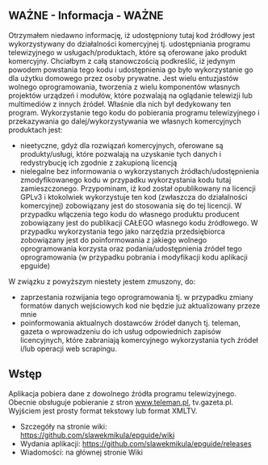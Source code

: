 ## WAŻNE - Informacja - WAŻNE ##

Otrzymałem niedawno informację, iż udostępniony tutaj kod źródłowy jest wykorzystywany do działalności komercyjnej tj. udostępniania programu telewizyjnego w usługach/produktach, które są oferowane jako produkt komercyjny. Chciałbym z całą stanowczością podkreślić, iż jedynym powodem powstania tego kodu i udostępnienia go było wykorzystanie go dla użytku domowego przez osoby prywatne. Jest wielu entuzjastów wolnego oprogramowania, tworzenia z wielu komponentów własnych projektów urządzeń i modułów, które pozwalają na oglądanie telewizji lub multimediów z innych źródeł. Właśnie dla nich był dedykowany ten program. Wykorzystanie tego kodu do pobierania programu telewizyjnego i przekazywania go dalej/wykorzystywania we własnych komercyjnych produktach jest:
* nieetyczne, gdyż dla rozwiązań komercyjnych, oferowane są produkty/usługi, które pozwalają na uzyskanie tych danych i redystrybucję ich zgodnie z zakupioną licencją
* nielegalne bez informowania o wykorzystanych źródłach/udostępnienia zmodyfikowanego kodu w przypadku wykorzystania kodu tutaj zamieszczonego. Przypominam, iż kod został opublikowany na licencji GPLv3 i ktokolwiek wykorzystuje ten kod (zwłaszcza do działalności komercyjnej) zobowiązany jest do stosowania się do tej licencji. W przypadku włączenia tego kodu do własnego produktu producent zobowiązany jest do publikacji CAŁEGO własnego kodu źródłowego. W przypadku wykorzystania tego jako narzędzia przedsiębiorca zobowiązany jest do poinformowania z jakiego wolnego oprogramowania korzysta oraz podania/udostępnienia źródeł tego oprogramowania (w przypadku pobrania i modyfikacji kodu aplikacji epguide)

W związku z powyższym niestety jestem zmuszony, do:
* zaprzestania rozwijania tego oprogramowania tj. w przypadku zmiany formatów danych wejściowych kod nie będzie już aktualizowany przeze mnie
* poinformowania aktualnych dostawców źródeł danych tj. teleman, gazeta o wprowadzeniu do ich usług odpowiednich zapisów licencyjnych, które zabraniają komercyjnego wykorzystania tych źródeł i/lub operacji web scrapingu.


## Wstęp ##

Aplikacja pobiera dane z dowolnego źródła programu telewizyjnego. Obecnie obsługuje pobieranie z stron www.teleman.pl, tv.gazeta.pl. Wyjściem jest prosty format tekstowy lub format XMLTV.

* Szczegóły na stronie wiki: https://github.com/slawekmikula/epguide/wiki
* Wydania aplikacji: https://github.com/slawekmikula/epguide/releases
* Wiadomości: na głównej stronie Wiki

